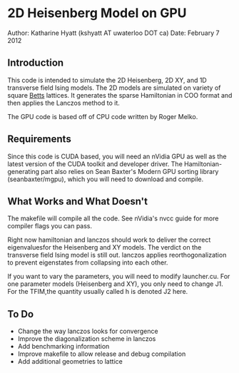2D Heisenberg Model on GPU
==========================

Author: Katharine Hyatt (kshyatt AT uwaterloo DOT ca)
Date: February 7 2012

Introduction
-------------------
This code is intended to simulate the 2D Heisenberg, 2D XY, and 1D transverse field Ising models. The 2D models are simulated on variety of square <a href="http://arxiv.org/pdf/cond-mat/0608507">Betts</a> lattices. 
It generates the sparse Hamiltonian in COO format and then applies the Lanczos method to it. 

The GPU code is based off of CPU code written by Roger Melko. 

Requirements
------------------
Since this code is CUDA based, you will need an nVidia GPU as well as the latest version of the CUDA toolkit and developer driver. The Hamiltonian-generating part also relies on Sean Baxter's Modern GPU sorting library (seanbaxter/mgpu), which you will need to download and compile. 

What Works and What Doesn't
-------------------------------------
The makefile will compile all the code. See nVidia's nvcc guide for more compiler flags you can pass. 

Right now hamiltonian and lanczos should work to deliver the correct eigenvaluesfor the Heisenberg and XY models. The verdict on the transverse field Ising model is still out. lanczos applies reorthogonalization to prevent eigenstates from collapsing into each other. 

If you want to vary the parameters, you will need to modify launcher.cu. For one parameter models (Heisenberg and XY), you only need to change J1. For the TFIM,the quantity usually called h is denoted J2 here. 

To Do
--------------------------------------
* Change the way lanczos looks for convergence
* Improve the diagonalization scheme in lanczos
* Add benchmarking information
* Improve makefile to allow release and debug compilation
* Add additional geometries to lattice
